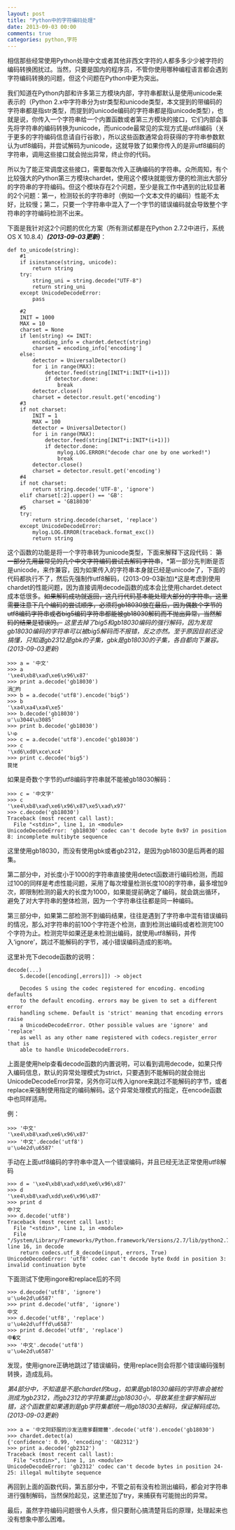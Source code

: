 ```yaml
---
layout: post
title: "Python中的字符编码处理"
date: 2013-09-03 00:00
comments: true
categories: python,字符
---
```


相信那些经常使用Python处理中文或者其他非西文字符的人都多多少少被字符的编码转换困扰过。当然，只要是国内的程序员，不管你使用哪种编程语言都会遇到字符编码转换的问题，但这个问题在Python中更为突出。

我们知道在Python内部和许多第三方模块内部，字符串都默认是使用unicode来表示的（Python 2.x中字符串分为str类型和unicode类型，本文提到的带编码的字符串都是指str类型，而提到的unicode编码的字符串都是指unicode类型），也就是说，你传入一个字符串给一个内置函数或者第三方模块的接口，它们内部会事先将字符串的编码转换为unicode，而unicode最常见的实现方式是utf8编码（关于更多的字符编码信息请自行谷歌），所以这些函数通常会将获得的字符串参数默认为utf8编码，并尝试解码为unicode，这就导致了如果你传入的是非utf8编码的字符串，调用这些接口就会抛出异常，终止你的代码。

所以为了能正常调度这些接口，需要每次传入正确编码的字符串。众所周知，有个比较强大的Python第三方模块chardet，使用这个模块就能很方便的检测出大部分的字符串的字符编码。但这个模块存在2个问题，至少是我工作中遇到的比较显著的2个问题：第一，检测较长的字符串时（例如一个文本文件的编码）性能不太好，比较慢；第二，只要一个字符串中混入了一个字节的错误编码就会导致整个字符串的字符编码检测不出来。

下面是我针对这2个问题的优化方案（所有测试都是在Python 2.7.2中进行，系统OS X 10.8.4）__*(2013-09-03更新)*__：

<!--more-->

```
def to_unicode(string):
    #1
    if isinstance(string, unicode):
        return string
    try:
        string_uni = string.decode("UTF-8")
        return string_uni
    except UnicodeDecodeError:
        pass
    
    #2
    INIT = 1000
    MAX = 10
    charset = None
    if len(string) <= INIT: 
        encoding_info = chardet.detect(string)
        charset = encoding_info['encoding']
    else:
        detector = UniversalDetector()
        for i in range(MAX):
            detector.feed(string[INIT*i:INIT*(i+1)])
            if detector.done:
                break
        detector.close()
        charset = detector.result.get('encoding')
    #3
    if not charset:
        INIT = 1
        MAX = 100
        detector = UniversalDetector()
        for i in range(MAX):
            detector.feed(string[INIT*i:INIT*(i+1)])
            if detector.done:
                mylog.LOG.ERROR("decode char one by one worked!")
                break
        detector.close()
        charset = detector.result.get('encoding')
    #4
    if not charset:
        return string.decode('UTF-8', 'ignore')
    elif charset[:2].upper() == 'GB':
        charset = 'GB18030'
    #5
    try:
        return string.decode(charset, 'replace')
    except UnicodeDecodeError:
        mylog.LOG.ERROR(traceback.format_exc())
        return string
```       
 
这个函数的功能是将一个字符串转为unicode类型，下面来解释下这段代码： ~~第一部分先用最常见的几个中文字符编码尝试去解码字符串~~，*第一部分先判断是否是unicode，来作兼容，因为如果传入的字符串本身就已经是unicode了，下面的代码都执行不了，然后先强制作utf8解码，(2013-09-03新加)*这是考虑到使用chardet的性能问题，因为直接调用decode函数的成本会比使用chardet.detect成本低很多。~~如果解码成功就返回，这几行代码基本能处理大部分的字符串。这里需要注意下几个编码的尝试顺序，必须将gb18030放在最后，因为偶数个字节的utf8编码字符串或者big5编码字符串都能被gb18030解码而不抛出异常，当然解码的结果是错误的。~~
*这里去掉了big5和gb18030编码的强行解码，因为发现gb18030编码的字符串可以被big5解码而不报错，反之亦然。至于原因目前还没搞懂，只知道gb2312是gbk的子集，gbk是gb18030的子集，各自都向下兼容。(2013-09-03更新)*

```
>>> a = '中文'
>>> a
'\xe4\xb8\xad\xe6\x96\x87'
>>> print a.decode('gb18030')
涓枃
>>> b = a.decode('utf8').encode('big5')
>>> b
'\xa4\xa4\xa4\xe5'
>>> b.decode('gb18030')
u'\u3044\u3085'
>>> print b.decode('gb18030')
いゅ
>>> c = a.decode('utf8').encode('gb18030')
>>> c
'\xd6\xd0\xce\xc4'
>>> print c.decode('big5')
笢恅
```

如果是奇数个字节的utf8编码字符串就不能被gb18030解码：

```
>>> c = '中文字'
>>> c
'\xe4\xb8\xad\xe6\x96\x87\xe5\xad\x97'
>>> c.decode('gb18030')
Traceback (most recent call last):
  File "<stdin>", line 1, in <module>
UnicodeDecodeError: 'gb18030' codec can't decode byte 0x97 in position 8: incomplete multibyte sequence
```

这里使用gb18030，而没有使用gbk或者gb2312，是因为gb18030是后两者的超集。

第二部分中，对长度小于1000的字符串直接使用detect函数进行编码检测，而超过100的同样是考虑性能问题，采用了每次增量检测长度100的字符串，最多增加9次，即限制检测的最大的长度为1000，如果能提前确定了编码，就会跳出循环，避免了对大字符串的整体检测，因为一个字符串往往都是同一种编码。

第三部分中，如果第二部检测不到编码结果，往往是遇到了字符串中混有错误编码的情况，那么对字符串的前100个字符逐个检测，直到检测出编码或者检测完100个字符为止。检测完毕如果还是未检测出编码，就使用utf8解码，并传入‘ignore’，跳过不能解码的字节，减小错误编码造成的影响。

这里补充下decode函数的说明：

```
decode(...)
    S.decode([encoding[,errors]]) -> object
      
    Decodes S using the codec registered for encoding. encoding defaults
    to the default encoding. errors may be given to set a different error
    handling scheme. Default is 'strict' meaning that encoding errors raise
    a UnicodeDecodeError. Other possible values are 'ignore' and 'replace'
    as well as any other name registered with codecs.register_error that is
    able to handle UnicodeDecodeErrors.
```
    
上面是使用help查看decode函数的内置说明，可以看到调用decode，如果只传入编码信息，默认的异常处理模式为strict，只要遇到不能解码的就会抛出UnicodeDecodeError异常，另外你可以传入ignore来跳过不能解码的字节，或者replace来强制使用指定的编码解码。这个异常处理模式的指定，在encode函数中也同样适用。

例：

```
>>> '中文'
'\xe4\xb8\xad\xe6\x96\x87'
>>> '中文'.decode('utf8')
u'\u4e2d\u6587'
```

手动在上面utf8编码的字符串中混入一个错误编码，并且已经无法正常使用utf8解码

```
>>> d = '\xe4\xb8\xad\xdd\xe6\x96\x87'
>>> d
'\xe4\xb8\xad\xdd\xe6\x96\x87'
>>> print d
中?文
>>> d.decode('utf8')
Traceback (most recent call last):
  File "<stdin>", line 1, in <module>
  File "/System/Library/Frameworks/Python.framework/Versions/2.7/lib/python2.7/encodings/utf_8.py", line 16, in decode
    return codecs.utf_8_decode(input, errors, True)
UnicodeDecodeError: 'utf8' codec can't decode byte 0xdd in position 3: invalid continuation byte
```

下面测试下使用ingore和replace后的不同

```
>>> d.decode('utf8', 'ignore')
u'\u4e2d\u6587'
>>> print d.decode('utf8', 'ignore')
中文
>>> d.decode('utf8', 'replace')
u'\u4e2d\ufffd\u6587'
>>> print d.decode('utf8', 'replace')
中�文
>>> '中文'.decode('utf8')
u'\u4e2d\u6587'
```

发现，使用ignore正确地跳过了错误编码，使用replace则会将那个错误编码强制转换，造成乱码。

*第4部分中，不知道是不是chardet的bug，如果是gb18030编码的字符串会被检测成为gb2312，而gb2312的字符集要比gb18030小，导致某些生僻字解码出错，这个函数里如果遇到是gb字符集都统一用gb18030去解码，保证解码成功。(2013-09-03更新)*

```
>>> a = '中文阿舒服的沙发法撒爹翻爾薾'.decode('utf8').encode('gb18030')
>>> chardet.detect(a)
{'confidence': 0.99, 'encoding': 'GB2312'}
>>> print a.decode('gb2312')
Traceback (most recent call last):
  File "<stdin>", line 1, in <module>
UnicodeDecodeError: 'gb2312' codec can't decode bytes in position 24-25: illegal multibyte sequence
```

再回到上面的函数代码，第五部分中，不管之前有没有检测出编码，都会对字符串进行强制解码，当然保险起见，这里还加了try，来捕获有可能抛出的异常。

最后，虽然字符编码问题很令人头疼，但只要耐心搞清楚背后的原理，处理起来也没有想象中那么困难。
